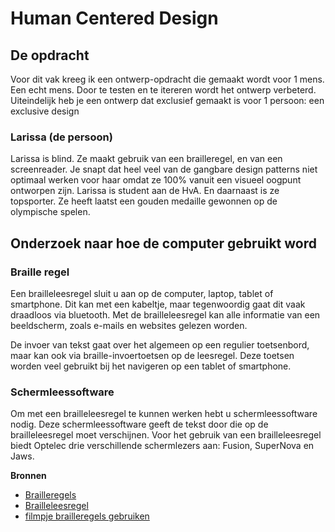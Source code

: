 # Human Centered Design 

## De opdracht
Voor dit vak kreeg ik een ontwerp-opdracht die gemaakt wordt voor 1 mens. Een echt mens. Door te testen en te itereren wordt het ontwerp verbeterd. Uiteindelijk heb je een ontwerp dat exclusief gemaakt is voor 1 persoon: een exclusive design 

### Larissa (de persoon)
Larissa is blind. Ze maakt gebruik van een brailleregel, en van een screenreader. Je snapt dat heel veel van de gangbare design patterns niet optimaal werken voor haar omdat ze 100% vanuit een visueel oogpunt ontworpen zijn. Larissa is student aan de HvA. En daarnaast is ze topsporter. Ze heeft laatst een gouden medaille gewonnen op de olympische spelen.


## Onderzoek naar hoe de computer gebruikt word
### Braille regel
Een brailleleesregel sluit u aan op de computer, laptop, tablet of smartphone. Dit kan met een kabeltje, maar tegenwoordig gaat dit vaak draadloos via bluetooth. Met de brailleleesregel kan alle informatie van een beeldscherm, zoals e-mails en websites gelezen worden.

De invoer van tekst gaat over het algemeen op een regulier toetsenbord, maar kan ook via braille-invoertoetsen op de leesregel. Deze toetsen worden veel gebruikt bij het navigeren op een tablet of smartphone.

### Schermleessoftware
Om met een brailleleesregel te kunnen werken hebt u schermleessoftware nodig. Deze schermleessoftware geeft de tekst door die op de brailleleesregel moet verschijnen. Voor het gebruik van een brailleleesregel biedt Optelec drie verschillende schermlezers aan: Fusion, SuperNova en Jaws. 


**Bronnen**
- [Brailleregels](https://www.oogvereniging.nl/leven-werken/digitale-hulpmiddelen/brailleleesregels/#:~:text=Op%20de%20brailleregel%20kunt%20u,opslaan%20om%20onderweg%20te%20lezen.)
- [Brailleleesregel](https://nl.optelec.com/brailleleesregel)
- [filmpje brailleregels gebruiken](https://www.youtube.com/watch?v=GDFJghFud84)
